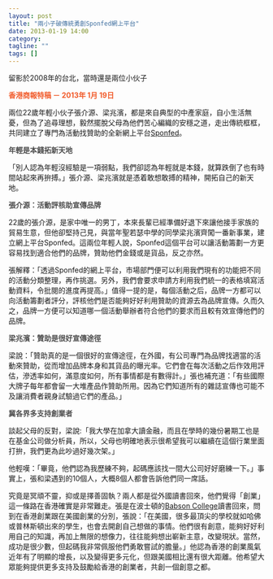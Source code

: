 ```yaml
---
layout: post
title: "兩小子破傳統勇創Sponfed網上平台"
date: 2013-01-19 14:00
category:
tagline: ""
tags: []
---
```


留影於2008年的台北，當時還是兩位小伙子

<span style="color: #f15a29; font-weight: bold;">香港商報特稿 － 2013年 1月 19日</span>

兩位22歲年輕小伙子張介源、梁兆濱，都是來自典型的中產家庭，自小生活無憂，但為了追尋理想，毅然擺脫父母為他們苦心編織的安穩之道，走出傳統框框，共同建立了專門為活動找贊助的全新網上平台<a href="http://sponfed.com">Sponfed</a>。

<span style="color: #4d4d4d; font-weight: bold;">年輕是本錢拓新天地</span>

「別人認為年輕沒經驗是一項弱點，我們卻認為年輕就是本錢，就算跌倒了也有時間站起來再拚搏。」張介源、梁兆濱就是憑着敢想敢搏的精神，開拓自己的新天地。

<span style="color: #4d4d4d; font-weight: bold;">張介源：活動評核助宣傳品牌</span>

22歲的張介源，是家中唯一的男丁，本來長輩已經準備好退下來讓他接手家族的貿易生意，但他卻堅持己見，與當年聖若瑟中學的同學梁兆濱齊闖一番新事業，建立網上平台Sponfed。這兩位年輕人說，Sponfed這個平台可以讓活動籌劃一方更容易找到適合他們的品牌，贊助他們金錢或是貨品，反之亦然。

張解釋：「透過Sponfed的網上平台，市場部門便可以利用我們現有的功能把不同的活動分類整理，再作挑選。另外，我們會要求申請方利用我們統一的表格填寫活動資料，令批閱的進度再提高。」值得一提的是，每個活動之后，品牌一方都可以向活動籌劃者評分，評核他們是否能夠好好利用贊助的資源去為品牌宣傳。久而久之，品牌一方便可以知道哪一個活動舉辦者符合他們的要求而且較有效宣傳他們的品牌。

<span style="color: #4d4d4d; font-weight: bold;">梁兆濱：贊助是很好宣傳途徑</span>

梁說：「贊助真的是一個很好的宣傳途徑，在外國，有公司專門為品牌找適當的活動來贊助，從而增加品牌本身和其貨品的曝光率。它們會在每次活動之后作效用評估，滲透率如何，滿意度如何，所有事情都是有數得計。」張也補充道：「有些國際大牌子每年都會留一大堆產品作贊助所用。因為它們知道所有的雜誌宣傳也可能不及讓消費者親身試驗過它們的產品。」

<span style="color: #4d4d4d; font-weight: bold;">冀各界多支持創業者</span>

談起父母的反對，梁說:「我大學在加拿大讀金融，而且在學時的幾份暑期工也是在基金公司做分析員，所以，父母也明確地表示很希望我可以繼續在這個行業里面打拚，我們更為此吵過好幾次架。」

他輕嘆：「畢竟，他們認為我歷練不夠，起碼應該找一間大公司好好磨練一下。」事實上，張和梁遇到的10個人，大概8個人都會告訴他們同一席話。

究竟是冥頑不靈，抑或是擇善固執？兩人都是從外國讀書回來，他們覺得「創業」這一條路在香港確實是非常難走。張是在波士頓的<a href="http://babson.edu">Babson College</a>讀書回來，問到在香港創業跟在美國創業的分別，張說：「在美國，很多最頂尖的學校就如哈佛或普林斯頓出來的學生，也會去開創自己想做的事情。他們很有創意，能夠好好利用自己的知識，再加上無限的想像力，往往能夠想出嶄新主意，改變現狀。當然，成功是很少數，但起碼我非常佩服他們勇敢嘗試的膽量。」他認為香港的創業風氣近年有了明顯的增長，以及變得更多元化，但跟美國相比還有很大距離。他希望大眾能夠提供更多支持及鼓勵給香港的創業者，共創一個創意之都。